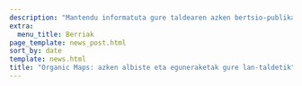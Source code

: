 ```yaml
---
description: "Mantendu informatuta gure taldearen azken bertsio-publikazio, albiste eta eguneraketekin"
extra:
  menu_title: Berriak
page_template: news_post.html
sort_by: date
template: news.html
title: "Organic Maps: azken albiste eta eguneraketak gure lan-taldetik"
---
```

